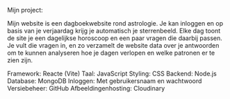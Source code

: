 Mijn project:

Mijn website is een dagboekwebsite rond astrologie.
Je kan inloggen en op basis van je verjaardag krijg je automatisch je sterrenbeeld.
Elke dag toont de site je een dagelijkse horoscoop en een paar vragen die daarbij passen.
Je vult die vragen in, en zo verzamelt de website data over je antwoorden om te kunnen analyseren hoe je dagen verlopen en welke patronen er te zien zijn.

Framework: Reacte (Vite)
Taal: JavaScript
Styling: CSS
Backend: Node.js
Database: MongoDB
Inloggen: Met gebruikersnaam en wachtwoord
Versiebeheer: GitHub
Afbeeldingenhosting: Cloudinary


